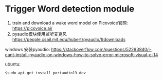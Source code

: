 # Trigger Word detection module
1. train and download a wake word model on Picovoice官网: https://picovoice.ai/
2. pyaudio模块使用监听麦克风
https://people.csail.mit.edu/hubert/pyaudio/#downloads

windows 安装pyaudio: 
https://stackoverflow.com/questions/52283840/i-cant-install-pyaudio-on-windows-how-to-solve-error-microsoft-visual-c-14

ubuntu:
```shell
$sudo apt-get install portaudio19-dev
```